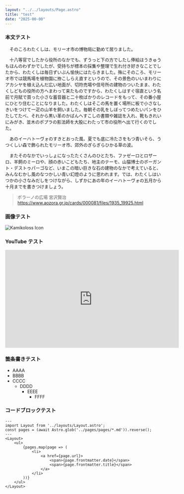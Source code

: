 ```yaml
---
layout: "../../layouts/Page.astro"
title: "test"
date: "2025-00-00"
---
```


### 本文テスト

　そのころわたくしは、モリーオ市の博物局に勤めて居りました。

　十八等官でしたから役所のなかでも、ずうっと下の方でしたし俸給ほうきゅうもほんのわずかでしたが、受持ちが標本の採集や整理で生れ付き好きなことでしたから、わたくしは毎日ずいぶん愉快にはたらきました。殊にそのころ、モリーオ市では競馬場を植物園に拵こしらえ直すというので、その景色のいいまわりにアカシヤを植え込んだ広い地面が、切符売場や信号所の建物のついたまま、わたくしどもの役所の方へまわって来たものですから、わたくしはすぐ宿直という名前で月賦で買った小さな蓄音器と二十枚ばかりのレコードをもって、その番小屋にひとり住むことになりました。わたくしはそこの馬を置く場所に板で小さなしきいをつけて一疋の山羊を飼いました。毎朝その乳をしぼってつめたいパンをひたしてたべ、それから黒い革のかばんへすこしの書類や雑誌を入れ、靴もきれいにみがき、並木のポプラの影法師を大股にわたって市の役所へ出て行くのでした。

　あのイーハトーヴォのすきとおった風、夏でも底に冷たさをもつ青いそら、うつくしい森で飾られたモリーオ市、郊外のぎらぎらひかる草の波。

　またそのなかでいっしょになったたくさんのひとたち、ファゼーロとロザーロ、羊飼のミーロや、顔の赤いこどもたち、地主のテーモ、山猫博士のボーガント・デストゥパーゴなど、いまこの暗い巨きな石の建物のなかで考えていると、みんなむかし風のなつかしい青い幻燈のように思われます。では、わたくしはいつかの小さなみだしをつけながら、しずかにあの年のイーハトーヴォの五月から十月までを書きつけましょう。

> ポラーノの広場 宮沢賢治<br>
> https://www.aozora.gr.jp/cards/000081/files/1935_19925.html

### 画像テスト

![Kamikoloss Icon](https://i.gyazo.com/98a1ff9694d43b8ebd65cb086f2118c0.png)

### YouTube テスト

<div class="youtube">
  <iframe width="560" height="315" src="https://www.youtube.com/embed/NMkZPFi0ma4?si=-J7PUL7N8Xp-FuAp" title="YouTube video player" frameborder="0" allow="accelerometer; autoplay; clipboard-write; encrypted-media; gyroscope; picture-in-picture; web-share" referrerpolicy="strict-origin-when-cross-origin" allowfullscreen></iframe>
</div>

### 箇条書きテスト

- AAAA
- BBBB
- CCCC
  - DDDD
    - EEEE
      - FFFF

### コードブロックテスト

```astro
---
import Layout from '../layouts/Layout.astro';
const pages = (await Astro.glob('../pages/pages/*.md')).reverse();
---
<Layout>
	<ul>
		{pages.map(page => (
			<li>
				<a href={page.url}>
					<span>{page.frontmatter.date}</span>
					<span>{page.frontmatter.title}</span>
				</a>
			</li>
		))}
	</ul>
</Layout>
```
